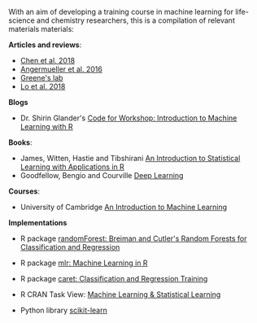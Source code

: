 With an aim of developing a training course in machine learning for life-science and chemistry researchers, this is a compilation of relevant materials materials:

**Articles and reviews**:
- [Chen et al. 2018](https://www.sciencedirect.com/science/article/pii/S1359644617303598)
- [Angermueller et al. 2016](https://onlinelibrary.wiley.com/doi/abs/10.15252/msb.20156651)
- [Greene's lab](https://github.com/greenelab/deep-review)
- [Lo et al. 2018](https://www.sciencedirect.com/science/article/pii/S1359644617304695)

**Blogs**
- Dr. Shirin Glander's [Code for Workshop: Introduction to Machine Learning with R](https://www.r-bloggers.com/code-for-workshop-introduction-to-machine-learning-with-r/)

**Books**:
- James, Witten, Hastie and Tibshirani [An Introduction to Statistical Learning with Applications in R](http://www-bcf.usc.edu/~gareth/ISL/)
- Goodfellow, Bengio and Courville [Deep Learning](http://www.deeplearningbook.org/)

**Courses**:
- University of Cambridge [An Introduction to Machine Learning](https://github.com/bioinformatics-training/intro-machine-learning-2018)

**Implementations**
- R package [randomForest: Breiman and Cutler's Random Forests for Classification and Regression](https://cran.r-project.org/web/packages/randomForest/index.html)
- R package [mlr: Machine Learning in R](https://cran.r-project.org/web/packages/mlr/index.html)
- R package [caret: Classification and Regression Training](https://cran.r-project.org/web/packages/caret/index.html)
- R CRAN Task View: [Machine Learning & Statistical Learning](https://cran.r-project.org/web/views/MachineLearning.html)

- Python library [scikit-learn](http://scikit-learn.org)
